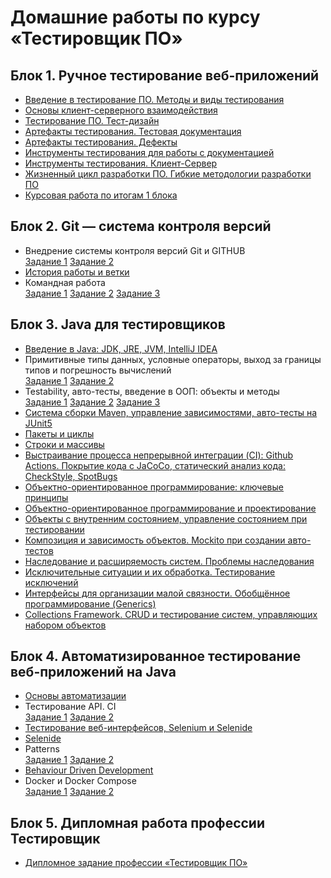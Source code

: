 # Домашние работы по курсу «Тестировщик ПО»
## Блок 1. Ручное тестирование веб-приложений
- [Введение в тестирование ПО. Методы и виды тестирования](https://docs.google.com/document/d/1fvjuSzEu9pdJHO07m9WAiwCYfvLKxF4lTAA6DUs4DhE/edit)
- [Основы клиент-серверного взаимодействия](https://docs.google.com/document/d/1mV37kpfF9mljVTqH-WiNzZho1wbwPnfS_InGq4yiNsQ/edit)
- [Тестирование ПО. Тест-дизайн](https://docs.google.com/document/d/17iwUFZmlbcuMNuqrNdRzHz48_MF4nJwriik4D1VmPQY/edit)
- [Артефакты тестирования. Тестовая документация](https://docs.google.com/spreadsheets/d/1RS70jxSApmU9Wwn_KDQ6oLZTsmHY5ysi25xZLFqGckI/edit#gid=0)
- [Артефакты тестирования. Дефекты](https://docs.google.com/document/d/1iz0EqSgN_6_k6gSrsCtVkIHRA-EDIsW9zG-Ibfan_Bo/edit)
- [Инструменты тестирования для работы с документацией](https://docs.google.com/spreadsheets/d/1s7Qw3XWtc4V3-8TBJf4cOukA-esqPHgRscjlK9Dd3OY/edit?usp=sharing)
- [Инструменты тестирования. Клиент-Сервер](https://docs.google.com/document/d/1ksRr8qhiSLcbkxYGn8tmDu7LNxruZN-66X6ea6kzLKk/edit)
- [Жизненный цикл разработки ПО. Гибкие методологии разработки ПО](https://docs.google.com/document/d/1eWt3X_wU4ZbzcO3jyTec7HEckmKD9U6EZsmmgoJQ2Ck/edit)
- [Курсовая работа по итогам 1 блока](https://docs.google.com/spreadsheets/d/1MYuUPlbS-y_iiJmNHCxe133I-WspcNccARn7ijTwMhE/edit#gid=0)
## Блок 2. Git — система контроля версий
- Внедрение системы контроля версий Git и GITHUB<br>[Задание 1](https://github.com/Redarek/origin) [Задание 2](https://github.com/Redarek/netology-homework-2)
- [История работы и ветки](https://github.com/Redarek/tesst1)
- Командная работа<br>[Задание 1](https://github.com/Redarek/git-homeworks-neuro-fork) [Задание 2](https://github.com/netology-code/git-homeworks-neuro-issues/issues/10188) [Задание 3](https://github.com/netology-code/git-homeworks-neuro-pr/pull/5142)
## Блок 3. Java для тестировщиков
- [Введение в Java: JDK, JRE, JVM, IntelliJ IDEA](https://github.com/Redarek/hw-java-1)
- Примитивные типы данных, условные операторы, выход за границы типов и погрешность вычислений<br>[Задание 1](https://github.com/Redarek/hw-java-2.1/tree/master) [Задание 2](https://github.com/Redarek/hw-java-2.2)
- Testability, авто-тесты, введение в ООП: объекты и методы<br>[Задание 1](https://github.com/Redarek/hw-java-4.1) [Задание 2](https://github.com/Redarek/hw-java-4.2) [Задание 3](https://github.com/Redarek/hw-java-4.3)
- [Система сборки Maven, управление зависимостями, авто-тесты на JUnit5](https://github.com/Redarek/hw-java-5.1)
- [Пакеты и циклы](https://github.com/Redarek/hw-java-6.1)
- [Строки и массивы](https://github.com/Redarek/hw-java-7.1)
- [Выстраивание процесса непрерывной интеграции (CI): Github Actions. Покрытие кода с JaCoCo, статический анализ кода: CheckStyle, SpotBugs](https://github.com/Redarek/hw-java-8)
- [Объектно-ориентированное программирование: ключевые принципы](https://github.com/Redarek/hw-java-9.1)
- [Объектно-ориентированное программирование и проектирование](https://github.com/Redarek/hw-java-10)
- [Объекты с внутренним состоянием, управление состоянием при тестировании](https://github.com/Redarek/hw-java-10/pull/1)
- [Композиция и зависимость объектов. Mockito при создании авто-тестов](https://github.com/Redarek/hw-java-12.1)
- [Наследование и расширяемость систем. Проблемы наследования](https://github.com/Redarek/hw-java-13.1)
- [Исключительные ситуации и их обработка. Тестирование исключений](https://github.com/Redarek/hw-java-14.1)
- [Интерфейсы для организации малой связности. Обобщённое программирование (Generics)](https://github.com/Redarek/hw-java-15.1)
- [Collections Framework. CRUD и тестирование систем, управляющих набором объектов](https://github.com/Redarek/hw-java-16.1)
## Блок 4. Автоматизированное тестирование веб-приложений на Java
- [Основы автоматизации](https://github.com/Redarek/hw-java-web-1.1)
- Тестирование API. CI<br>[Задание 1](https://github.com/Redarek/hw-java-web-2.1) [Задание 2](https://github.com/Redarek/hw-java-web-2.3)
- [Тестирование веб-интерфейсов, Selenium и Selenide](https://github.com/Redarek/hw-java-web-3.1)
- [Selenide](https://github.com/Redarek/hw-java-web-4.1)
- Patterns<br>[Задание 1](https://github.com/Redarek/hw-java-web-5.1) [Задание 2](https://github.com/Redarek/hw-java-web-5.2)
- [Behaviour Driven Development](https://github.com/Redarek/hw-java-web-6.1)
- Docker и Docker Compose<br>[Задание 1](https://github.com/Redarek/hw-java-web-7.1) [Задание 2](https://github.com/Redarek/hw-java-web-7.2)
## Блок 5. Дипломная работа профессии Тестировщик
- [Дипломное задание профессии «Тестировщик ПО»](https://github.com/Redarek/qa-diploma)
